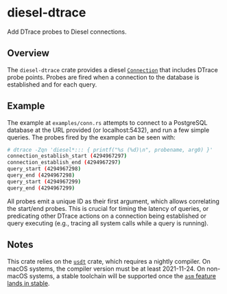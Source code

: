 # diesel-dtrace

Add DTrace probes to Diesel connections.

Overview
--------

The `diesel-dtrace` crate provides a diesel [`Connection`][1] that includes DTrace probe points.
Probes are fired when a connection to the database is established and for each query.

Example
-------

The example at `examples/conn.rs` attempts to connect to a PostgreSQL database at the URL
provided (or localhost:5432), and run a few simple queries. The probes fired by the example can
be seen with:

```bash
# dtrace -Zqn 'diesel*::: { printf("%s (%d)\n", probename, arg0) }'
connection_establish_start (4294967297)
connection_establish_end (4294967297)
query_start (4294967298)
query_end (4294967298)
query_start (4294967299)
query_end (4294967299)
```

All probes emit a unique ID as their first argument, which allows correlating the start/end
probes. This is crucial for timing the latency of queries, or predicating other DTrace actions
on a connection being established or query executing (e.g., tracing all system calls while a
query is running).

Notes
-----

This crate relies on the [`usdt`][2] crate, which requires a nightly compiler. On macOS systems,
the compiler version must be at least 2021-11-24. On non-macOS systems, a stable toolchain
will be supported once the [`asm` feature lands in stable][2].

[1]: https://docs.rs/diesel/latest/diesel/connection/trait.Connection.html
[2]: https://github.com/rust-lang/rust/issues/72016#issuecomment-964421481
